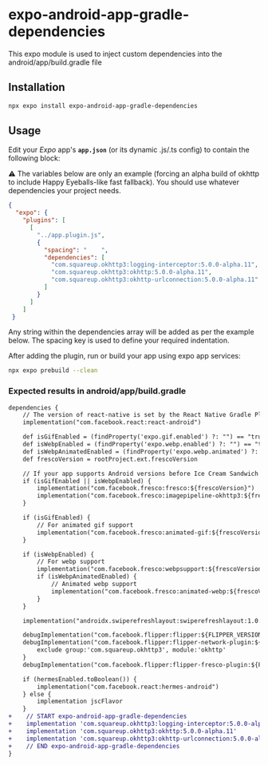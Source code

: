 # expo-android-app-gradle-dependencies

This expo module is used to inject custom dependencies into the android/app/build.gradle file

## Installation

```bash
npx expo install expo-android-app-gradle-dependencies
```

## Usage

Edit your *Expo* app's __`app.json`__ (or its dynamic .js/.ts config) to contain the following block:

:warning: The variables below are only an example (forcing an alpha build of okhttp to include Happy Eyeballs-like fast fallback). You should use whatever dependencies your project needs.

```json
{
  "expo": {
    "plugins": [
      [
        "../app.plugin.js", 
        {
          "spacing": "    ",
          "dependencies": [
            "com.squareup.okhttp3:logging-interceptor:5.0.0-alpha.11",
            "com.squareup.okhttp3:okhttp:5.0.0-alpha.11",
            "com.squareup.okhttp3:okhttp-urlconnection:5.0.0-alpha.11"
          ]
        }
      ]
    ]
 }
```

Any string within the dependencies array will be added as per the example below. The spacing key is used to define your required indentation.


After adding the plugin, run or build your app using expo app services:
```bash
npx expo prebuild --clean
```

### Expected results in android/app/build.gradle
```diff
dependencies {
    // The version of react-native is set by the React Native Gradle Plugin
    implementation("com.facebook.react:react-android")

    def isGifEnabled = (findProperty('expo.gif.enabled') ?: "") == "true";
    def isWebpEnabled = (findProperty('expo.webp.enabled') ?: "") == "true";
    def isWebpAnimatedEnabled = (findProperty('expo.webp.animated') ?: "") == "true";
    def frescoVersion = rootProject.ext.frescoVersion

    // If your app supports Android versions before Ice Cream Sandwich (API level 14)
    if (isGifEnabled || isWebpEnabled) {
        implementation("com.facebook.fresco:fresco:${frescoVersion}")
        implementation("com.facebook.fresco:imagepipeline-okhttp3:${frescoVersion}")
    }

    if (isGifEnabled) {
        // For animated gif support
        implementation("com.facebook.fresco:animated-gif:${frescoVersion}")
    }

    if (isWebpEnabled) {
        // For webp support
        implementation("com.facebook.fresco:webpsupport:${frescoVersion}")
        if (isWebpAnimatedEnabled) {
            // Animated webp support
            implementation("com.facebook.fresco:animated-webp:${frescoVersion}")
        }
    }

    implementation("androidx.swiperefreshlayout:swiperefreshlayout:1.0.0")

    debugImplementation("com.facebook.flipper:flipper:${FLIPPER_VERSION}")
    debugImplementation("com.facebook.flipper:flipper-network-plugin:${FLIPPER_VERSION}") {
        exclude group:'com.squareup.okhttp3', module:'okhttp'
    }
    debugImplementation("com.facebook.flipper:flipper-fresco-plugin:${FLIPPER_VERSION}")

    if (hermesEnabled.toBoolean()) {
        implementation("com.facebook.react:hermes-android")
    } else {
        implementation jscFlavor
    }
+    // START expo-android-app-gradle-dependencies
+    implementation 'com.squareup.okhttp3:logging-interceptor:5.0.0-alpha.11'
+    implementation 'com.squareup.okhttp3:okhttp:5.0.0-alpha.11'
+    implementation 'com.squareup.okhttp3:okhttp-urlconnection:5.0.0-alpha.11'
+    // END expo-android-app-gradle-dependencies
}
```